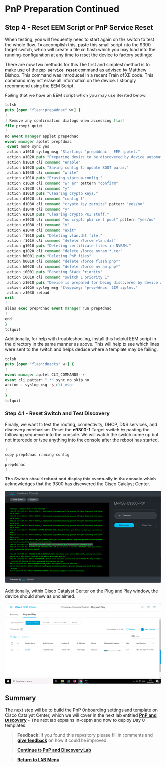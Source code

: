 # PnP Preparation Continued

## Step 4 - Reset EEM Script or PnP Service Reset

When testing, you will frequently need to start again on the switch to test the whole flow. To accomplish this, paste this small script into the 9300 target switch, which will create a file on flash which you may load into the running-configuration at any time to reset the device to factory settings:

There are now two methods for this The first and simplest method is to make use of the **`pnp service reset`** command as advised by Matthew Bishop. This command was introduced in a recent Train of XE code. This command may not erase all information on the device. I strongly recommend using the EEM Script.

Failing that we have an EEM script which you may use iterated below.

```tcl
tclsh                            
puts [open "flash:prep4dnac" w+] {
!
! Remove any confirmation dialogs when accessing flash
file prompt quiet
!
no event manager applet prep4dnac
event manager applet prep4dnac
 event none sync yes
 action a1010 syslog msg "Starting: 'prep4dnac'  EEM applet."
 action a1020 puts "Preparing device to be discovered by device automation - This script will reboot the device."
 action b1010 cli command "enable"
 action b1020 puts "Saving config to update BOOT param."
 action b1030 cli command "write"
 action c1010 puts "Erasing startup-config."
 action c1020 cli command "wr er" pattern "confirm"
 action c1030 cli command "y"
 action d1010 puts "Clearing crypto keys."
 action d1020 cli command "config t"
 action d1030 cli command "crypto key zeroize" pattern "yes/no"
 action d1040 cli command "y"
 action e1010 puts "Clearing crypto PKI stuff."
 action e1020 cli command "no crypto pki cert pool" pattern "yes/no"
 action e1030 cli command "y"
 action e1040 cli command "exit"
 action f1010 puts "Deleting vlan.dat file."
 action f1020 cli command "delete /force vlan.dat"
 action g1010 puts "Deleting certificate files in NVRAM."
 action g1020 cli command "delete /force nvram:*.cer"
 action h0001 puts "Deleting PnP files"
 action h0010 cli command "delete /force flash:pnp*"
 action h0020 cli command "delete /force nvram:pnp*"
 action i0001 puts "Reseting Stack Priority"
 action i0010 cli command "switch 1 priority 1"
 action z1010 puts "Device is prepared for being discovered by device automation.  Rebooting."
 action z1020 syslog msg "Stopping: 'prep4dnac' EEM applet."
 action z1030 reload
exit
!
alias exec prep4dnac event manager run prep4dnac
!
end
}
tclquit
```

Additionally, for help with troubleshooting, install this helpful EEM script in the directory in the same manner as above. This will help to see which lines were sent to the switch and helps deduce where a template may be failing.

```tcl
tclsh
puts [open "flash:dnacts" w+] {
!
event manager applet CLI_COMMANDS-->
event cli pattern ".*" sync no skip no
action 1 syslog msg "$_cli_msg"
!
}
tclquit
```

### Step 4.1 - Reset Switch and Test Discovery

Finally, we want to test the routing, connectivity, DHCP, DNS services, and discovery mechanism. Reset the **c9300-1** Target switch by pasting the following sequence into the console. We will watch the switch come up but not intercede or type anything into the console after the reboot has started.

```vtl
!
copy prep4dnac running-config
!
prep4dnac
!
```

The Switch should reboot and display this eventually in the console which acknowledges that the 9300 has discovered the Cisco Catalyst Center.

![json](./images/DNAC-IPV4-DISCOVERY.png?raw=true "Import JSON")

Additionally, within Cisco Catalyst Center on the Plug and Play window, the device should show as unclaimed.

![json](./images/DNAC-9300-Discovery.png?raw=true "Import JSON")

## Summary

The next step will be to build the PnP Onboarding settings and template on Cisco Catalyst Center, which we will cover in the next lab entitled [**PnP and Discovery**](../LAB-1-Wired-Automation/module2-pnp.md) - The next lab explains in-depth and how to deploy Day 0 templates.

> **Feedback:** If you found this repository please fill in comments and [**give feedback**](https://app.smartsheet.com/b/form/f75ce15c2053435283a025b1872257fe) on how it could be improved.

> [**Continue to PnP and Discovery Lab**](./module2-pnp.md)

> [**Return to LAB Menu**](./README.md)
